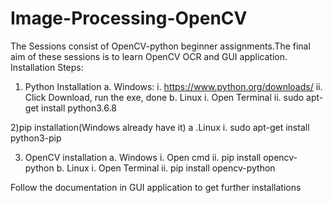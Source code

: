 # Image-Processing-OpenCV
The Sessions consist of OpenCV-python beginner assignments.The final aim of these sessions is to learn OpenCV OCR and GUI application.
Installation Steps:
1) Python Installation
a. Windows:
  i. https://www.python.org/downloads/
  ii. Click Download, run the exe, done
b. Linux
  i. Open Terminal
  ii. sudo apt-get install python3.6.8
  
 2)pip installation(Windows already have it)
 a .Linux
  i. sudo apt-get install python3-pip
 
 3) OpenCV installation
a. Windows
  i. Open cmd
  ii. pip install opencv-python
b. Linux
  i. Open Terminal
  ii. pip install opencv-python
  
Follow the documentation in GUI application to get further installations
